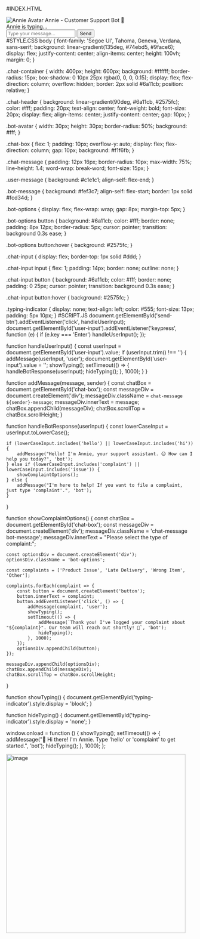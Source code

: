 #INDEX.HTML
<!DOCTYPE html>
<html lang="en">

<head>
    <meta charset="UTF-8" />
    <meta name="viewport" content="width=device-width, initial-scale=1.0" />
    <title>Annie - Customer Support Bot</title>
    <link rel="stylesheet" href="style.css">
</head>

<body>
    <div class="chat-container">
        <div class="chat-header">
            <img src="https://i.ibb.co/0MZ8kt4/bot-avatar.png" alt="Annie Avatar" class="bot-avatar" />
            Annie - Customer Support Bot 💬
        </div>
        <div class="chat-box" id="chat-box"></div>
        <div class="typing-indicator" id="typing-indicator">Annie is typing...</div>
        <div class="chat-input">
            <input type="text" id="user-input" placeholder="Type your message..." />
            <button id="send-btn">Send</button>
        </div>
    </div>
    <script src="script.js"></script>
</body>

</html>


</html>
   #STYLE.CSS
   body {
    font-family: 'Segoe UI', Tahoma, Geneva, Verdana, sans-serif;
    background: linear-gradient(135deg, #74ebd5, #9face6);
    display: flex;
    justify-content: center;
    align-items: center;
    height: 100vh;
    margin: 0;
}

.chat-container {
    width: 400px;
    height: 600px;
    background: #ffffff;
    border-radius: 15px;
    box-shadow: 0 10px 25px rgba(0, 0, 0, 0.15);
    display: flex;
    flex-direction: column;
    overflow: hidden;
    border: 2px solid #6a11cb;
    position: relative;
}

.chat-header {
    background: linear-gradient(90deg, #6a11cb, #2575fc);
    color: #fff;
    padding: 20px;
    text-align: center;
    font-weight: bold;
    font-size: 20px;
    display: flex;
    align-items: center;
    justify-content: center;
    gap: 10px;
}

.bot-avatar {
    width: 30px;
    height: 30px;
    border-radius: 50%;
    background: #fff;
}

.chat-box {
    flex: 1;
    padding: 10px;
    overflow-y: auto;
    display: flex;
    flex-direction: column;
    gap: 10px;
    background: #f1f6fb;
}

.chat-message {
    padding: 12px 16px;
    border-radius: 10px;
    max-width: 75%;
    line-height: 1.4;
    word-wrap: break-word;
    font-size: 15px;
}

.user-message {
    background: #c1e1c1;
    align-self: flex-end;
}

.bot-message {
    background: #fef3c7;
    align-self: flex-start;
    border: 1px solid #fcd34d;
}

.bot-options {
    display: flex;
    flex-wrap: wrap;
    gap: 8px;
    margin-top: 5px;
}

.bot-options button {
    background: #6a11cb;
    color: #fff;
    border: none;
    padding: 8px 12px;
    border-radius: 5px;
    cursor: pointer;
    transition: background 0.3s ease;
}

.bot-options button:hover {
    background: #2575fc;
}

.chat-input {
    display: flex;
    border-top: 1px solid #ddd;
}

.chat-input input {
    flex: 1;
    padding: 14px;
    border: none;
    outline: none;
}

.chat-input button {
    background: #6a11cb;
    color: #fff;
    border: none;
    padding: 0 25px;
    cursor: pointer;
    transition: background 0.3s ease;
}

.chat-input button:hover {
    background: #2575fc;
}

.typing-indicator {
    display: none;
    text-align: left;
    color: #555;
    font-size: 13px;
    padding: 5px 10px;
}
#SCRIPT.JS
document.getElementById('send-btn').addEventListener('click', handleUserInput);
document.getElementById('user-input').addEventListener('keypress', function (e) {
    if (e.key === 'Enter') handleUserInput();
});

function handleUserInput() {
    const userInput = document.getElementById('user-input').value;
    if (userInput.trim() !== '') {
        addMessage(userInput, 'user');
        document.getElementById('user-input').value = '';
        showTyping();
        setTimeout(() => {
            handleBotResponse(userInput);
            hideTyping();
        }, 1000);
    }
}

function addMessage(message, sender) {
    const chatBox = document.getElementById('chat-box');
    const messageDiv = document.createElement('div');
    messageDiv.className = `chat-message ${sender}-message`;
    messageDiv.innerText = message;
    chatBox.appendChild(messageDiv);
    chatBox.scrollTop = chatBox.scrollHeight;
}

function handleBotResponse(userInput) {
    const lowerCaseInput = userInput.toLowerCase();

    if (lowerCaseInput.includes('hello') || lowerCaseInput.includes('hi')) {
        addMessage("Hello! I'm Annie, your support assistant. 😊 How can I help you today?", 'bot');
    } else if (lowerCaseInput.includes('complaint') || lowerCaseInput.includes('issue')) {
        showComplaintOptions();
    } else {
        addMessage("I'm here to help! If you want to file a complaint, just type 'complaint'.", 'bot');
    }
}

function showComplaintOptions() {
    const chatBox = document.getElementById('chat-box');
    const messageDiv = document.createElement('div');
    messageDiv.className = 'chat-message bot-message';
    messageDiv.innerText = "Please select the type of complaint:";

    const optionsDiv = document.createElement('div');
    optionsDiv.className = 'bot-options';

    const complaints = ['Product Issue', 'Late Delivery', 'Wrong Item', 'Other'];

    complaints.forEach(complaint => {
        const button = document.createElement('button');
        button.innerText = complaint;
        button.addEventListener('click', () => {
            addMessage(complaint, 'user');
            showTyping();
            setTimeout(() => {
                addMessage(`Thank you! I've logged your complaint about "${complaint}". Our team will reach out shortly! 🙌`, 'bot');
                hideTyping();
            }, 1000);
        });
        optionsDiv.appendChild(button);
    });

    messageDiv.appendChild(optionsDiv);
    chatBox.appendChild(messageDiv);
    chatBox.scrollTop = chatBox.scrollHeight;
}

function showTyping() {
    document.getElementById('typing-indicator').style.display = 'block';
}

function hideTyping() {
    document.getElementById('typing-indicator').style.display = 'none';
}

window.onload = function () {
    showTyping();
    setTimeout(() => {
        addMessage("👋 Hi there! I'm Annie. Type 'hello' or 'complaint' to get started.", 'bot');
        hideTyping();
    }, 1000);
};

<img width="480" alt="image" src="https://github.com/user-attachments/assets/1239a436-7789-4c99-a683-086041c457ed" />
